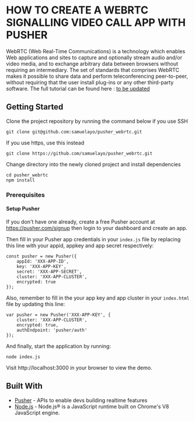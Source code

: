 # HOW TO CREATE A WEBRTC SIGNALLING VIDEO CALL APP WITH PUSHER

WebRTC (Web Real-Time Communications) is a technology which enables Web applications and sites to capture and optionally stream audio and/or video media, and to exchange arbitrary data between browsers without requiring an intermediary. The set of standards that comprises WebRTC makes it possible to share data and perform teleconferencing peer-to-peer, without requiring that the user install plug-ins or any other third-party software. The full tutorial can be found here : [to be updated ](https://pusher.com/tutorials/#) 

## Getting Started
Clone the project repository by running the command below if you use SSH

```
git clone git@github.com:samuelayo/pusher_webrtc.git
```

If you use https, use this instead

```
git clone https://github.com/samuelayo/pusher_webrtc.git
```

Change directory into the newly cloned project and install dependencies

```
cd pusher_webrtc
npm install
```

### Prerequisites

#### Setup Pusher

If you don't have one already, create a free Pusher account at https://pusher.com/signup then login to your dashboard and create an app. 


Then fill in your Pusher app credentials in your `index.js` file by replacing this line with your appid, appkey and app secret respectively:

```
const pusher = new Pusher({
    appId: 'XXX-APP-ID',
    key: 'XXX-APP-KEY',
    secret: 'XXX-APP-SECRET',
    cluster: 'XXX-APP-CLUSTER',
    encrypted: true
});
```

Also, remember to fill in the your app key and app cluster in your `index.html` file by updating this line:

```
var pusher = new Pusher('XXX-APP-KEY', {
    cluster: 'XXX-APP-CLUSTER',
    encrypted: true,
    authEndpoint: 'pusher/auth'
});
```

And finally, start the application by running:

```
node index.js
```

Visit http://localhost:3000 in your browser to view the demo.

## Built With

* [Pusher](https://pusher.com/) - APIs to enable devs building realtime features
* [Node.js](https://nodejs.org/) - Node.js® is a JavaScript runtime built on Chrome's V8 JavaScript engine. 

